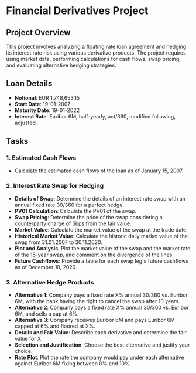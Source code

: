# Financial Derivatives Project

## Project Overview
This project involves analyzing a floating rate loan agreement and hedging its interest rate risk using various derivative products. The project requires using market data, performing calculations for cash flows, swap pricing, and evaluating alternative hedging strategies.

## Loan Details
- **Notional**: EUR 1,748,653.15
- **Start Date**: 19-01-2007
- **Maturity Date**: 19-01-2022
- **Interest Rate**: Euribor 6M, half-yearly, act/360, modified following, adjusted

## Tasks
### 1. Estimated Cash Flows
- Calculate the estimated cash flows of the loan as of January 15, 2007.

### 2. Interest Rate Swap for Hedging
- **Details of Swap**: Determine the details of an interest rate swap with an annual fixed rate 30/360 for a perfect hedge.
- **PV01 Calculation**: Calculate the PV01 of the swap.
- **Swap Pricing**: Determine the price of the swap considering a counterparty charge of 5bps from the fair value.
- **Market Value**: Calculate the market value of the swap at the trade date.
- **Historical Market Value**: Calculate the historic daily market value of the swap from 31.01.2007 to 30.11.2020.
- **Plot and Analysis**: Plot the market value of the swap and the market rate of the 15-year swap, and comment on the divergence of the lines.
- **Future Cashflows**: Provide a table for each swap leg's future cashflows as of December 18, 2020.

### 3. Alternative Hedge Products
- **Alternative 1**: Company pays a fixed rate X% annual 30/360 vs. Euribor 6M, with the bank having the right to cancel the swap after 10 years.
- **Alternative 2**: Company pays a fixed rate X% annual 30/360 vs. Euribor 6M, and sells a cap at 6%.
- **Alternative 3**: Company receives Euribor 6M and pays Euribor 6M capped at 6% and floored at X%.
- **Details and Fair Value**: Describe each derivative and determine the fair value for X.
- **Selection and Justification**: Choose the best alternative and justify your choice.
- **Rate Plot**: Plot the rate the company would pay under each alternative against Euribor 6M fixing between 0% and 10%.
